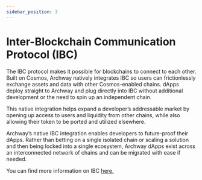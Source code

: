 ```yaml
---
sidebar_position: 3
---
```


# Inter-Blockchain Communication Protocol (IBC)
The IBC protocol makes it possible for blockchains to connect to each other. Built on Cosmos, Archway natively integrates IBC so users can frictionlessly exchange assets and data with other Cosmos-enabled chains. dApps deploy straight to Archway and plug directly into IBC without additional development or the need to spin up an independent chain.

This native integration helps expand a developer’s addressable market by opening up access to users and liquidity from other chains, while also allowing their token to be ported and utilized elsewhere.

Archway’s native IBC integration enables developers to future-proof their dApps. Rather than betting on a single isolated chain or scaling a solution and then being locked into a single ecosystem, Archway dApps exist across an interconnected network of chains and can be migrated with ease if needed.

You can find more information on IBC [here.](https://docs.cosmos.network/master/ibc/overview.html)

